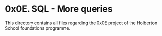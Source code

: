 # 0x0E. SQL - More queries

This directory contains all files regarding the 0x0E project of the Holberton School foundations programme.

